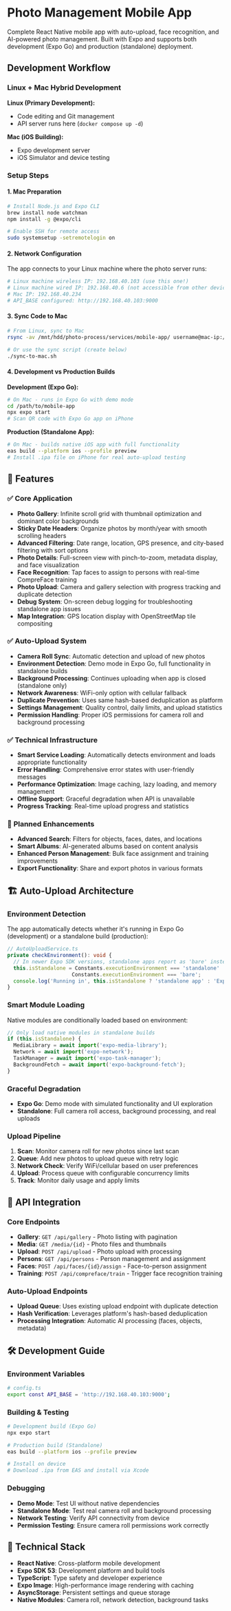 # Photo Management Mobile App

Complete React Native mobile app with auto-upload, face recognition, and AI-powered photo management. Built with Expo and supports both development (Expo Go) and production (standalone) deployment.

## Development Workflow

### Linux + Mac Hybrid Development

**Linux (Primary Development):**
- Code editing and Git management
- API server runs here (`docker compose up -d`)

**Mac (iOS Building):**
- Expo development server
- iOS Simulator and device testing

### Setup Steps

#### 1. Mac Preparation
```bash
# Install Node.js and Expo CLI
brew install node watchman
npm install -g @expo/cli

# Enable SSH for remote access
sudo systemsetup -setremotelogin on
```

#### 2. Network Configuration
The app connects to your Linux machine where the photo server runs:

```bash
# Linux machine wireless IP: 192.168.40.103 (use this one!)
# Linux machine wired IP: 192.168.40.6 (not accessible from other devices)
# Mac IP: 192.168.40.234
# API_BASE configured: http://192.168.40.103:9000
```

#### 3. Sync Code to Mac
```bash
# From Linux, sync to Mac
rsync -av /mnt/hdd/photo-process/services/mobile-app/ username@mac-ip:/path/to/mobile-app/

# Or use the sync script (create below)
./sync-to-mac.sh
```

#### 4. Development vs Production Builds

**Development (Expo Go):**
```bash
# On Mac - runs in Expo Go with demo mode
cd /path/to/mobile-app
npx expo start
# Scan QR code with Expo Go app on iPhone
```

**Production (Standalone App):**
```bash
# On Mac - builds native iOS app with full functionality
eas build --platform ios --profile preview
# Install .ipa file on iPhone for real auto-upload testing
```

## 🚀 **Features**

### ✅ **Core Application**
- **Photo Gallery**: Infinite scroll grid with thumbnail optimization and dominant color backgrounds
- **Sticky Date Headers**: Organize photos by month/year with smooth scrolling headers
- **Advanced Filtering**: Date range, location, GPS presence, and city-based filtering with sort options
- **Photo Details**: Full-screen view with pinch-to-zoom, metadata display, and face visualization
- **Face Recognition**: Tap faces to assign to persons with real-time CompreFace training
- **Photo Upload**: Camera and gallery selection with progress tracking and duplicate detection
- **Debug System**: On-screen debug logging for troubleshooting standalone app issues
- **Map Integration**: GPS location display with OpenStreetMap tile compositing

### ✅ **Auto-Upload System**
- **Camera Roll Sync**: Automatic detection and upload of new photos
- **Environment Detection**: Demo mode in Expo Go, full functionality in standalone builds
- **Background Processing**: Continues uploading when app is closed (standalone only)
- **Network Awareness**: WiFi-only option with cellular fallback
- **Duplicate Prevention**: Uses same hash-based deduplication as platform
- **Settings Management**: Quality control, daily limits, and upload statistics
- **Permission Handling**: Proper iOS permissions for camera roll and background processing

### ✅ **Technical Infrastructure**
- **Smart Service Loading**: Automatically detects environment and loads appropriate functionality
- **Error Handling**: Comprehensive error states with user-friendly messages
- **Performance Optimization**: Image caching, lazy loading, and memory management
- **Offline Support**: Graceful degradation when API is unavailable
- **Progress Tracking**: Real-time upload progress and statistics

### 🔄 **Planned Enhancements**
- **Advanced Search**: Filters for objects, faces, dates, and locations
- **Smart Albums**: AI-generated albums based on content analysis
- **Enhanced Person Management**: Bulk face assignment and training improvements
- **Export Functionality**: Share and export photos in various formats

## 🏗️ **Auto-Upload Architecture**

### **Environment Detection**
The app automatically detects whether it's running in Expo Go (development) or a standalone build (production):

```typescript
// AutoUploadService.ts
private checkEnvironment(): void {
  // In newer Expo SDK versions, standalone apps report as 'bare' instead of 'standalone'
  this.isStandalone = Constants.executionEnvironment === 'standalone' || 
                     Constants.executionEnvironment === 'bare';
  console.log('Running in', this.isStandalone ? 'standalone app' : 'Expo Go');
}
```

### **Smart Module Loading**
Native modules are conditionally loaded based on environment:

```typescript
// Only load native modules in standalone builds
if (this.isStandalone) {
  MediaLibrary = await import('expo-media-library');
  Network = await import('expo-network');
  TaskManager = await import('expo-task-manager');
  BackgroundFetch = await import('expo-background-fetch');
}
```

### **Graceful Degradation**
- **Expo Go**: Demo mode with simulated functionality and UI exploration
- **Standalone**: Full camera roll access, background processing, and real uploads

### **Upload Pipeline**
1. **Scan**: Monitor camera roll for new photos since last scan
2. **Queue**: Add new photos to upload queue with retry logic
3. **Network Check**: Verify WiFi/cellular based on user preferences
4. **Upload**: Process queue with configurable concurrency limits
5. **Track**: Monitor daily usage and apply limits

## 📡 **API Integration**

### **Core Endpoints**
- **Gallery**: `GET /api/gallery` - Photo listing with pagination
- **Media**: `GET /media/{id}` - Photo files and thumbnails
- **Upload**: `POST /api/upload` - Photo upload with processing
- **Persons**: `GET /api/persons` - Person management and assignment
- **Faces**: `POST /api/faces/{id}/assign` - Face-to-person assignment
- **Training**: `POST /api/compreface/train` - Trigger face recognition training

### **Auto-Upload Endpoints**
- **Upload Queue**: Uses existing upload endpoint with duplicate detection
- **Hash Verification**: Leverages platform's hash-based deduplication
- **Processing Integration**: Automatic AI processing (faces, objects, metadata)

## 🛠️ **Development Guide**

### **Environment Variables**
```bash
# config.ts
export const API_BASE = 'http://192.168.40.103:9000';
```

### **Building & Testing**
```bash
# Development build (Expo Go)
npx expo start

# Production build (Standalone)
eas build --platform ios --profile preview

# Install on device
# Download .ipa from EAS and install via Xcode
```

### **Debugging**
- **Demo Mode**: Test UI without native dependencies
- **Standalone Mode**: Test real camera roll and background processing
- **Network Testing**: Verify API connectivity from device
- **Permission Testing**: Ensure camera roll permissions work correctly

## 📱 **Technical Stack**

- **React Native**: Cross-platform mobile development
- **Expo SDK 53**: Development platform and build tools
- **TypeScript**: Type safety and developer experience
- **Expo Image**: High-performance image rendering with caching
- **AsyncStorage**: Persistent settings and queue storage
- **Native Modules**: Camera roll, network detection, background tasks
